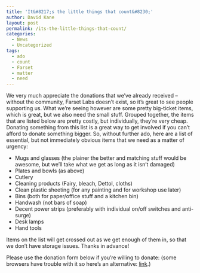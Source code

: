 ```yaml
---
title: 'It&#8217;s the little things that count&#8230;'
author: David Kane
layout: post
permalink: /its-the-little-things-that-count/
categories:
  - News
  - Uncategorized
tags:
  - ado
  - count
  - Farset
  - matter
  - need
---
```

[<img class="alignright size-medium wp-image-156" title="coloured cutlery" src="http://i1.wp.com/farsetlabs.org.uk/blog/wp-content/uploads/2012/03/coloured-cutlery1-300x240.png?fit=300%2C240" alt="" data-recalc-dims="1" />][1]We very much appreciate the donations that we&#8217;ve already received &#8211; without the community, Farset Labs doesn&#8217;t exist, so it&#8217;s great to see people supporting us. What we&#8217;re seeing however are some pretty big-ticket items, which is great, but we also need the small stuff. Grouped together, the items that are listed below are pretty costly, but individually, they&#8217;re very cheap. Donating something from this list is a great way to get involved if you can&#8217;t afford to donate something bigger.<!--more--> So, without further ado, here are a list of essential, but not immediately obvious items that we need as a matter of urgency:

*   Mugs and glasses (the plainer the better and matching stuff would be awesome, but we&#8217;ll take what we get as long as it isn&#8217;t damaged)
*   Plates and bowls (as above)
*   Cutlery
*   Cleaning products (Fairy, bleach, Dettol, cloths)
*   Clean plastic sheeting (for any painting and for workshop use later)
*   Bins (both for paper/office stuff and a kitchen bin)
*   Handwash (not bars of soap)
*   Decent power strips (preferably with individual on/off switches and anti-surge)
*   Desk lamps
*   Hand tools

<div>
  Items on the list will get crossed out as we get enough of them in, so that we don&#8217;t have storage issues. Thanks in advance!
</div>

Please use the donation form below if you&#8217;re willing to donate: (some browsers have trouble with it so here&#8217;s an alternative: <a title="The Great Farset Labs Donation Form" href="https://docs.google.com/a/andrewbolster.info/spreadsheet/viewform?formkey=dDJRanJpZTlPTW9VN3VLbWtWRllibGc6MQ" target="_blank">link</a>.)

 [1]: http://i2.wp.com/farsetlabs.org.uk/blog/wp-content/uploads/2012/03/coloured-cutlery1.png
